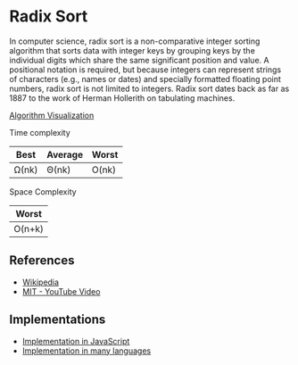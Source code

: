 # Radix Sort

In computer science, radix sort is a non-comparative integer sorting algorithm that sorts data with integer keys by grouping keys by the individual digits which share the same significant position and value. A positional notation is required, but because integers can represent strings of characters (e.g., names or dates) and specially formatted floating point numbers, radix sort is not limited to integers. Radix sort dates back as far as 1887 to the work of Herman Hollerith on tabulating machines.

[Algorithm Visualization](https://www.cs.usfca.edu/~galles/visualization/RadixSort.html)

Time complexity

| Best   |  Average  | Worst  |
| ----   | --------  | ------ |
| Ω(nk)  |  Θ(nk)    | O(nk)  |

Space Complexity

|        Worst     |
|------------------|
|   O(n+k)         |

## References

* [Wikipedia](https://en.wikipedia.org/wiki/Radix_sort)
* [MIT - YouTube Video](https://youtu.be/Nz1KZXbghj8)

## Implementations

* [Implementation in JavaScript](https://github.com/trekhleb/javascript-algorithms/tree/master/src/algorithms/sorting/radix-sort)
* [Implementation in many languages](https://rosettacode.org/wiki/Sorting_algorithms/Radix_sort)
